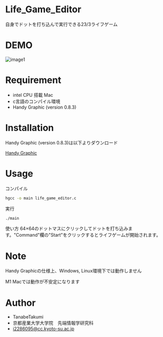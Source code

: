 # Life_Game_Editor

自身でドットを打ち込んで実行できる23/3ライフゲーム

# DEMO

![image1](https://user-images.githubusercontent.com/103201314/173219499-6ffc3072-f8b4-4881-ae3c-269bef6c1281.png)


# Requirement

* intel CPU 搭載 Mac
* c言語のコンパイル環境
* Handy Graphic (version 0.8.3)



# Installation

Handy Graphic (version 0.8.3)は以下よりダウンロード

[Handy Graphic](http://www.cc.kyoto-su.ac.jp/~ogihara/Hg/)

# Usage
コンパイル

```bash
hgcc -o main life_game_editor.c
```
実行
```bash
./main
```
使い方
64×64のドットマスにクリックしてドットを打ち込みます。"Command"欄の"Start"をクリックするとライフゲームが開始されます。

# Note

Handy Graphicの仕様上、Windows, Linux環境下では動作しません

M1 Macでは動作が不安定になります

# Author

* TanabeTakumi
* 京都産業大学大学院　先端情報学研究科
* i2286095@cc.kyoto-su.ac.jp
